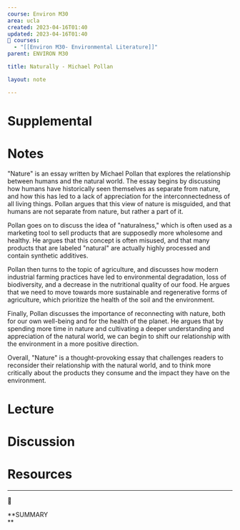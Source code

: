 ```yaml
---
course: Environ M30
area: ucla
created: 2023-04-16T01:40
updated: 2023-04-16T01:40
📕 courses:
  - "[[Environ M30- Environmental Literature]]"
parent: ENVIRON M30

title: Naturally - Michael Pollan

layout: note

---
```

# Supplemental

# Notes

"Nature" is an essay written by Michael Pollan that explores the relationship between humans and the natural world. The essay begins by discussing how humans have historically seen themselves as separate from nature, and how this has led to a lack of appreciation for the interconnectedness of all living things. Pollan argues that this view of nature is misguided, and that humans are not separate from nature, but rather a part of it.

Pollan goes on to discuss the idea of "naturalness," which is often used as a marketing tool to sell products that are supposedly more wholesome and healthy. He argues that this concept is often misused, and that many products that are labeled "natural" are actually highly processed and contain synthetic additives.

Pollan then turns to the topic of agriculture, and discusses how modern industrial farming practices have led to environmental degradation, loss of biodiversity, and a decrease in the nutritional quality of our food. He argues that we need to move towards more sustainable and regenerative forms of agriculture, which prioritize the health of the soil and the environment.

Finally, Pollan discusses the importance of reconnecting with nature, both for our own well-being and for the health of the planet. He argues that by spending more time in nature and cultivating a deeper understanding and appreciation of the natural world, we can begin to shift our relationship with the environment in a more positive direction.

Overall, "Nature" is a thought-provoking essay that challenges readers to reconsider their relationship with the natural world, and to think more critically about the products they consume and the impact they have on the environment.

# Lecture

# Discussion

# Resources

---

[](https://www.notion.soundefined)

📌

**SUMMARY  
**